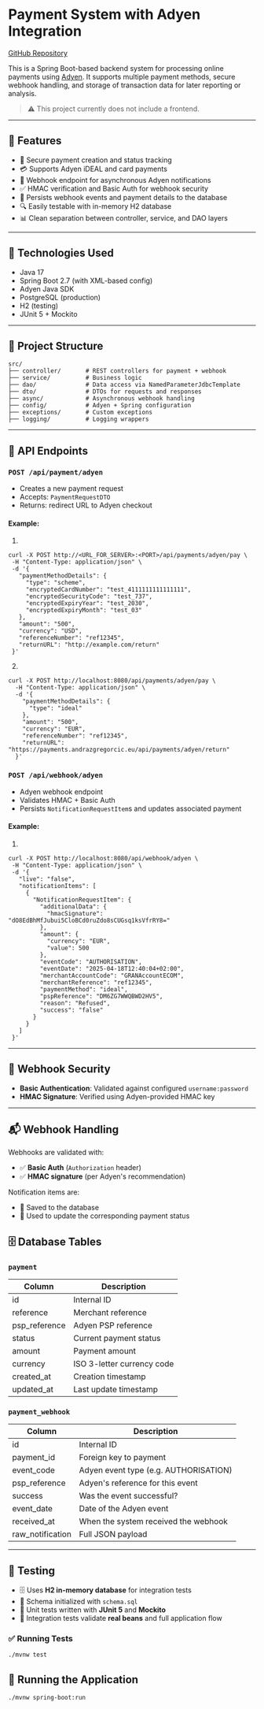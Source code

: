 
# Payment System with Adyen Integration

[GitHub Repository](https://github.com/jopar/PaymentSystem)

This is a Spring Boot-based backend system for processing online payments using [Adyen](https://www.adyen.com/). It supports multiple payment methods, secure webhook handling, and storage of transaction data for later reporting or analysis.

> ⚠️ This project currently does not include a frontend.

---

## 🚀 Features

- 🔐 Secure payment creation and status tracking
- 💳 Supports Adyen iDEAL and card payments
- 🔄 Webhook endpoint for asynchronous Adyen notifications
- ✅ HMAC verification and Basic Auth for webhook security
- 🧾 Persists webhook events and payment details to the database
- 🔍 Easily testable with in-memory H2 database
- 📊 Clean separation between controller, service, and DAO layers

---

## 🧰 Technologies Used

- Java 17
- Spring Boot 2.7 (with XML-based config)
- Adyen Java SDK
- PostgreSQL (production)
- H2 (testing)
- JUnit 5 + Mockito

---
## 📁 Project Structure

```text
src/
├── controller/       # REST controllers for payment + webhook
├── service/          # Business logic
├── dao/              # Data access via NamedParameterJdbcTemplate
├── dto/              # DTOs for requests and responses
├── async/            # Asynchronous webhook handling
├── config/           # Adyen + Spring configuration
├── exceptions/       # Custom exceptions
├── logging/          # Logging wrappers
```

---

## 🔌 API Endpoints

### `POST /api/payment/adyen`

 - Creates a new payment request
 - Accepts: `PaymentRequestDTO`
 - Returns: redirect URL to Adyen checkout

#### Example:
 
 1. 
 ```
curl -X POST http://<URL_FOR_SERVER>:<PORT>/api/payments/adyen/pay \
  -H "Content-Type: application/json" \
  -d '{
    "paymentMethodDetails": {
      "type": "scheme",
      "encryptedCardNumber": "test_4111111111111111",
      "encryptedSecurityCode": "test_737",
      "encryptedExpiryYear": "test_2030",
      "encryptedExpiryMonth": "test_03"
    },
    "amount": "500",
    "currency": "USD",
    "referenceNumber": "ref12345",
    "returnURL": "http://example.com/return"
  }'
```
2. 
```
curl -X POST http://localhost:8080/api/payments/adyen/pay \
  -H "Content-Type: application/json" \
  -d '{
    "paymentMethodDetails": {
      "type": "ideal"
    },
    "amount": "500",
    "currency": "EUR",
    "referenceNumber": "ref12345",
    "returnURL": "https://payments.andrazgregorcic.eu/api/payments/adyen/return"
  }'
```

### `POST /api/webhook/adyen`
- Adyen webhook endpoint
- Validates HMAC + Basic Auth
- Persists `NotificationRequestItem`s and updates associated payment
#### Example:
 
 1. 
 ```
 curl -X POST http://localhost:8080/api/webhook/adyen \
  -H "Content-Type: application/json" \
  -d '{
    "live": "false",
    "notificationItems": [
      {
        "NotificationRequestItem": {
          "additionalData": {
            "hmacSignature": "dO8EdBhMfJubui5CloBCd0ruZdo8sCUGsq1ksVfrRY8="
          },
          "amount": {
            "currency": "EUR",
            "value": 500
          },
          "eventCode": "AUTHORISATION",
          "eventDate": "2025-04-18T12:40:04+02:00",
          "merchantAccountCode": "GRANAccountECOM",
          "merchantReference": "ref12345",
          "paymentMethod": "ideal",
          "pspReference": "DM6ZG7WWQBWD2HV5",
          "reason": "Refused",
          "success": "false"
        }
      }
    ]
  }'
 ```
---

## 🔐 Webhook Security

- **Basic Authentication**: Validated against configured `username:password`
- **HMAC Signature**: Verified using Adyen-provided HMAC key

---
## 📬 Webhook Handling

Webhooks are validated with:

- ✅ **Basic Auth** (`Authorization` header)
- ✅ **HMAC signature** (per Adyen's recommendation)

Notification items are:

- 📝 Saved to the database
- 🔄 Used to update the corresponding payment status


## 🗄️ Database Tables

### `payment`
| Column         | Description                  |
|----------------|------------------------------|
| id             | Internal ID                  |
| reference      | Merchant reference           |
| psp_reference  | Adyen PSP reference          |
| status         | Current payment status       |
| amount         | Payment amount               |
| currency       | ISO 3-letter currency code   |
| created_at     | Creation timestamp           |
| updated_at     | Last update timestamp        |

### `payment_webhook`
| Column         | Description                            |
|----------------|----------------------------------------|
| id             | Internal ID                            |
| payment_id     | Foreign key to payment                 |
| event_code     | Adyen event type (e.g. AUTHORISATION)  |
| psp_reference  | Adyen's reference for this event       |
| success        | Was the event successful?              |
| event_date     | Date of the Adyen event                |
| received_at    | When the system received the webhook   |
| raw_notification | Full JSON payload                    |

---

## 🧪 Testing

- 🗄️ Uses **H2 in-memory database** for integration tests  
- 🧱 Schema initialized with `schema.sql`  
- 🧪 Unit tests written with **JUnit 5** and **Mockito**  
- 🔗 Integration tests validate **real beans** and full application flow

### ✅ Running Tests

```bash
./mvnw test
```

## 🧪 Running the Application

```bash
./mvnw spring-boot:run
```
<!--stackedit_data:
eyJoaXN0b3J5IjpbODYwNTk3NjQ3LC0xMzIwNjg2ODc1LDYyMj
cxMTM3MCwtMTA0NTYzMDUzMiwtMjA4OTk3NTU3NCwxMDY3NzUx
MjI2LDgyNjMwNDc1M119
-->